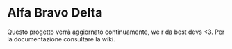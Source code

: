 # Alfa Bravo Delta
Questo progetto verrà aggiornato continuamente, we r da best devs <3.
Per la documentazione consultare la wiki.
